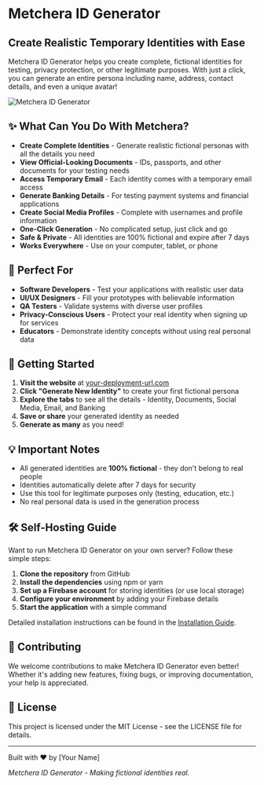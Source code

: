 # Metchera ID Generator

## Create Realistic Temporary Identities with Ease

Metchera ID Generator helps you create complete, fictional identities for testing, privacy protection, or other legitimate purposes. With just a click, you can generate an entire persona including name, address, contact details, and even a unique avatar!

![Metchera ID Generator](https://via.placeholder.com/800x400?text=Metchera+ID+Generator)

## ✨ What Can You Do With Metchera?

- **Create Complete Identities** - Generate realistic fictional personas with all the details you need
- **View Official-Looking Documents** - IDs, passports, and other documents for your testing needs
- **Access Temporary Email** - Each identity comes with a temporary email access
- **Generate Banking Details** - For testing payment systems and financial applications
- **Create Social Media Profiles** - Complete with usernames and profile information
- **One-Click Generation** - No complicated setup, just click and go
- **Safe & Private** - All identities are 100% fictional and expire after 7 days
- **Works Everywhere** - Use on your computer, tablet, or phone

## 🎯 Perfect For

- **Software Developers** - Test your applications with realistic user data
- **UI/UX Designers** - Fill your prototypes with believable information
- **QA Testers** - Validate systems with diverse user profiles
- **Privacy-Conscious Users** - Protect your real identity when signing up for services
- **Educators** - Demonstrate identity concepts without using real personal data

## 🚀 Getting Started

1. **Visit the website** at [your-deployment-url.com](https://your-deployment-url.com)
2. **Click "Generate New Identity"** to create your first fictional persona
3. **Explore the tabs** to see all the details - Identity, Documents, Social Media, Email, and Banking
4. **Save or share** your generated identity as needed
5. **Generate as many** as you need!

## 💡 Important Notes

- All generated identities are **100% fictional** - they don't belong to real people
- Identities automatically delete after 7 days for security
- Use this tool for legitimate purposes only (testing, education, etc.)
- No real personal data is used in the generation process

## 🛠️ Self-Hosting Guide

Want to run Metchera ID Generator on your own server? Follow these simple steps:

1. **Clone the repository** from GitHub
2. **Install the dependencies** using npm or yarn
3. **Set up a Firebase account** for storing identities (or use local storage)
4. **Configure your environment** by adding your Firebase details
5. **Start the application** with a simple command

Detailed installation instructions can be found in the [Installation Guide](INSTALLATION.md).

## 🤝 Contributing

We welcome contributions to make Metchera ID Generator even better! Whether it's adding new features, fixing bugs, or improving documentation, your help is appreciated.

## 📄 License

This project is licensed under the MIT License - see the LICENSE file for details.

---

Built with ❤️ by [Your Name]

*Metchera ID Generator - Making fictional identities real.*
